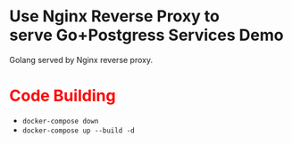 # Use Nginx Reverse Proxy to serve Go+Postgress Services Demo
Golang served by Nginx reverse proxy.

#  <font color='red'>Code Building</font>

- `docker-compose down`
- `docker-compose up --build -d`